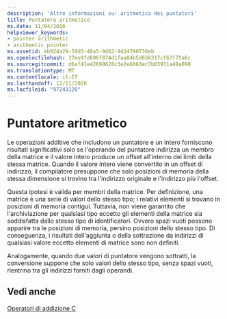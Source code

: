 ```yaml
---
description: 'Altre informazioni su: aritmetica dei puntatori'
title: Puntatore aritmetico
ms.date: 11/04/2016
helpviewer_keywords:
- pointer arithmetic
- arithmetic pointer
ms.assetid: eb924a29-59d3-48a5-9d62-9424790730eb
ms.openlocfilehash: 37ee9fd696f874d1faa84b5d656317cf67f75a6c
ms.sourcegitcommit: d6af41e42699628c3e2e6063ec7b03931a49a098
ms.translationtype: MT
ms.contentlocale: it-IT
ms.lasthandoff: 12/11/2020
ms.locfileid: "97243120"
---
```

# <a name="pointer-arithmetic"></a>Puntatore aritmetico

Le operazioni additive che includono un puntatore e un intero forniscono risultati significativi solo se l'operando del puntatore indirizza un membro della matrice e il valore intero produce un offset all'interno dei limiti della stessa matrice. Quando il valore intero viene convertito in un offset di indirizzo, il compilatore presuppone che solo posizioni di memoria della stessa dimensione si trovino tra l'indirizzo originale e l'indirizzo più l'offset.

Questa ipotesi è valida per membri della matrice. Per definizione, una matrice è una serie di valori dello stesso tipo; i relativi elementi si trovano in posizioni di memoria contigui. Tuttavia, non viene garantito che l'archiviazione per qualsiasi tipo eccetto gli elementi della matrice sia soddisfatta dallo stesso tipo di identificatori. Ovvero spazi vuoti possono apparire tra le posizioni di memoria, persino posizioni dello stesso tipo. Di conseguenza, i risultati dell'aggiunta o della sottrazione da indirizzi di qualsiasi valore eccetto elementi di matrice sono non definiti.

Analogamente, quando due valori di puntatore vengono sottratti, la conversione suppone che solo valori dello stesso tipo, senza spazi vuoti, rientrino tra gli indirizzi forniti dagli operandi.

## <a name="see-also"></a>Vedi anche

[Operatori di addizione C](../c-language/c-additive-operators.md)
